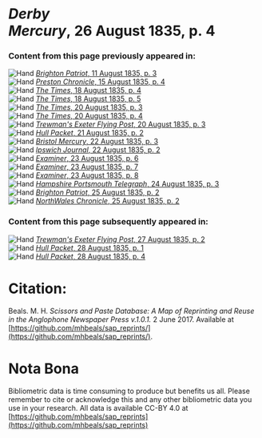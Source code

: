 # *Derby Mercury*, 26 August 1835, p. 4  
  
### Content from this page previously appeared in:  
![Hand](http://scissorsandpaste.net/wp-content/uploads/2017/06/smallhandpointer.png) [*Brighton Patriot*, 11 August 1835, p. 3](https://mhbeals.github.io/sap_html/Brighton-Patriot/Brighton-Patriot-11-August-1835-p-3)  
![Hand](http://scissorsandpaste.net/wp-content/uploads/2017/06/smallhandpointer.png) [*Preston Chronicle*, 15 August 1835, p. 4](https://mhbeals.github.io/sap_html/Preston-Chronicle/Preston-Chronicle-15-August-1835-p-4)  
![Hand](http://scissorsandpaste.net/wp-content/uploads/2017/06/smallhandpointer.png) [*The Times*, 18 August 1835, p. 4](https://mhbeals.github.io/sap_html/The-Times/The-Times-18-August-1835-p-4)  
![Hand](http://scissorsandpaste.net/wp-content/uploads/2017/06/smallhandpointer.png) [*The Times*, 18 August 1835, p. 5](https://mhbeals.github.io/sap_html/The-Times/The-Times-18-August-1835-p-5)  
![Hand](http://scissorsandpaste.net/wp-content/uploads/2017/06/smallhandpointer.png) [*The Times*, 20 August 1835, p. 3](https://mhbeals.github.io/sap_html/The-Times/The-Times-20-August-1835-p-3)  
![Hand](http://scissorsandpaste.net/wp-content/uploads/2017/06/smallhandpointer.png) [*The Times*, 20 August 1835, p. 4](https://mhbeals.github.io/sap_html/The-Times/The-Times-20-August-1835-p-4)  
![Hand](http://scissorsandpaste.net/wp-content/uploads/2017/06/smallhandpointer.png) [*Trewman's Exeter Flying Post*, 20 August 1835, p. 3](https://mhbeals.github.io/sap_html/Trewman's-Exeter-Flying-Post/Trewman's-Exeter-Flying-Post-20-August-1835-p-3)  
![Hand](http://scissorsandpaste.net/wp-content/uploads/2017/06/smallhandpointer.png) [*Hull Packet*, 21 August 1835, p. 2](https://mhbeals.github.io/sap_html/Hull-Packet/Hull-Packet-21-August-1835-p-2)  
![Hand](http://scissorsandpaste.net/wp-content/uploads/2017/06/smallhandpointer.png) [*Bristol Mercury*, 22 August 1835, p. 3](https://mhbeals.github.io/sap_html/Bristol-Mercury/Bristol-Mercury-22-August-1835-p-3)  
![Hand](http://scissorsandpaste.net/wp-content/uploads/2017/06/smallhandpointer.png) [*Ipswich Journal*, 22 August 1835, p. 2](https://mhbeals.github.io/sap_html/Ipswich-Journal/Ipswich-Journal-22-August-1835-p-2)  
![Hand](http://scissorsandpaste.net/wp-content/uploads/2017/06/smallhandpointer.png) [*Examiner*, 23 August 1835, p. 6](https://mhbeals.github.io/sap_html/Examiner/Examiner-23-August-1835-p-6)  
![Hand](http://scissorsandpaste.net/wp-content/uploads/2017/06/smallhandpointer.png) [*Examiner*, 23 August 1835, p. 7](https://mhbeals.github.io/sap_html/Examiner/Examiner-23-August-1835-p-7)  
![Hand](http://scissorsandpaste.net/wp-content/uploads/2017/06/smallhandpointer.png) [*Examiner*, 23 August 1835, p. 8](https://mhbeals.github.io/sap_html/Examiner/Examiner-23-August-1835-p-8)  
![Hand](http://scissorsandpaste.net/wp-content/uploads/2017/06/smallhandpointer.png) [*Hampshire Portsmouth Telegraph*, 24 August 1835, p. 3](https://mhbeals.github.io/sap_html/Hampshire-Portsmouth-Telegraph/Hampshire-Portsmouth-Telegraph-24-August-1835-p-3)  
![Hand](http://scissorsandpaste.net/wp-content/uploads/2017/06/smallhandpointer.png) [*Brighton Patriot*, 25 August 1835, p. 2](https://mhbeals.github.io/sap_html/Brighton-Patriot/Brighton-Patriot-25-August-1835-p-2)  
![Hand](http://scissorsandpaste.net/wp-content/uploads/2017/06/smallhandpointer.png) [*NorthWales Chronicle*, 25 August 1835, p. 2](https://mhbeals.github.io/sap_html/NorthWales-Chronicle/NorthWales-Chronicle-25-August-1835-p-2)  
  
### Content from this page subsequently appeared in:  
![Hand](http://scissorsandpaste.net/wp-content/uploads/2017/06/smallhandpointer.png) [*Trewman's Exeter Flying Post*, 27 August 1835, p. 2](https://mhbeals.github.io/sap_html/Trewman's-Exeter-Flying-Post/Trewman's-Exeter-Flying-Post-27-August-1835-p-2)  
![Hand](http://scissorsandpaste.net/wp-content/uploads/2017/06/smallhandpointer.png) [*Hull Packet*, 28 August 1835, p. 1](https://mhbeals.github.io/sap_html/Hull-Packet/Hull-Packet-28-August-1835-p-1)  
![Hand](http://scissorsandpaste.net/wp-content/uploads/2017/06/smallhandpointer.png) [*Hull Packet*, 28 August 1835, p. 4](https://mhbeals.github.io/sap_html/Hull-Packet/Hull-Packet-28-August-1835-p-4)  


# Citation: 

Beals. M. H. *Scissors and Paste Database: A Map of Reprinting and Reuse in the Anglophone Newspaper Press v.1.0.1.* 2 June 2017. Available at [https://github.com/mhbeals/sap_reprints/](https://github.com/mhbeals/sap_reprints/). 

# Nota Bona

Bibliometric data is time consuming to produce but benefits us all. Please remember to cite or acknowledge this and any other bibliometric data you use in your research. All data is available CC-BY 4.0 at [https://github.com/mhbeals/sap_reprints](https://github.com/mhbeals/sap_reprints)
